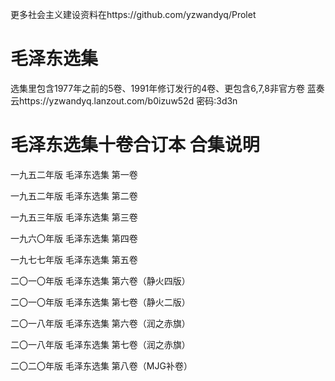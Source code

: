 更多社会主义建设资料在https://github.com/yzwandyq/Prolet

# 毛泽东选集
选集里包含1977年之前的5卷、1991年修订发行的4卷、更包含6,7,8非官方卷
蓝奏云https://yzwandyq.lanzout.com/b0izuw52d 密码:3d3n

# 毛泽东选集十卷合订本 合集说明

一九五二年版 毛泽东选集 第一卷

一九五二年版 毛泽东选集 第二卷

一九五三年版 毛泽东选集 第三卷

一九六〇年版 毛泽东选集 第四卷

一九七七年版 毛泽东选集 第五卷

二〇一〇年版 毛泽东选集 第六卷（静火四版）

二〇一〇年版 毛泽东选集 第七卷（静火二版）

二〇一八年版 毛泽东选集 第六卷（润之赤旗）

二〇一八年版 毛泽东选集 第七卷（润之赤旗）

二〇二〇年版 毛泽东选集 第八卷（MJG补卷）
